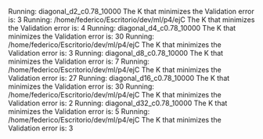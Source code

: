 Running: diagonal_d2_c0.78_10000
The K that minimizes the Validation error is: 3
Running: /home/federico/Escritorio/dev/ml/p4/ejC
The K that minimizes the Validation error is: 4
Running: diagonal_d4_c0.78_10000
The K that minimizes the Validation error is: 30
Running: /home/federico/Escritorio/dev/ml/p4/ejC
The K that minimizes the Validation error is: 3
Running: diagonal_d8_c0.78_10000
The K that minimizes the Validation error is: 7
Running: /home/federico/Escritorio/dev/ml/p4/ejC
The K that minimizes the Validation error is: 27
Running: diagonal_d16_c0.78_10000
The K that minimizes the Validation error is: 30
Running: /home/federico/Escritorio/dev/ml/p4/ejC
The K that minimizes the Validation error is: 2
Running: diagonal_d32_c0.78_10000
The K that minimizes the Validation error is: 5
Running: /home/federico/Escritorio/dev/ml/p4/ejC
The K that minimizes the Validation error is: 3

